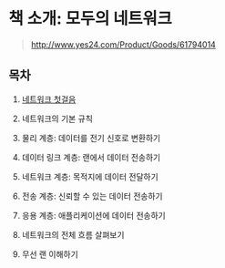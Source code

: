 # 책 소개: 모두의 네트워크

> http://www.yes24.com/Product/Goods/61794014

## **목차**

1. [네트워크 첫걸음](./Chapter1_Network/README.md)

2. 네트워크의 기본 규칙

3. 물리 계층: 데이터를 전기 신호로 변환하기

4. 데이터 링크 계층: 랜에서 데이터 전송하기

5. 네트워크 계층: 목적지에 데이터 전달하기

6. 전송 계층: 신뢰할 수 있는 데이터 전송하기

7. 응용 계층: 애플리케이션에 데이터 전송하기

8. 네트워크의 전체 흐름 살펴보기

9. 무선 랜 이해하기
